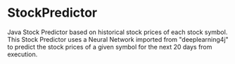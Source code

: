 # StockPredictor
Java Stock Predictor based on historical stock prices of each stock symbol. 
This Stock Predictor uses a Neural Network imported from "deeplearning4j" to predict the stock prices of a given symbol for the next 20 days from execution.
